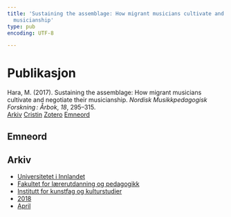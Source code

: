 ```yaml
---
title: 'Sustaining the assemblage: How migrant musicians cultivate and negotiate their
  musicianship'
type: pub
encoding: UTF-8

---
```

<h1>Publikasjon</h1>
<article id="csl-bib-container-F33T5KU7" class="csl-bib-container">
  <div class="csl-bib-body"> <div class="csl-entry">Hara, M. (2017). Sustaining the assemblage: How migrant musicians cultivate and negotiate their musicianship. <i>Nordisk Musikkpedagogisk Forskning : Årbok</i>, <i>18</i>, 295–315.</div> </div>
  <div class="csl-bib-buttons">
    <a href="#taxonomy-article-F33T5KU7" alt="archive" class="csl-bib-button">Arkiv</a>
    <a href="https://app.cristin.no/results/show.jsf?id=1577675" alt="Cristin" class="csl-bib-button">Cristin</a>
    <a href="http://zotero.org/groups/5881554/items/F33T5KU7" alt="Zotero" class="csl-bib-button">Zotero</a>
    <a href="#keywords-article-F33T5KU7" alt="keywords" class="csl-bib-button">Emneord</a>
  </div>
  <div id="csl-bib-meta-container-F33T5KU7"></div>
</article>
<div id="csl-bib-meta-F33T5KU7" class="csl-bib-meta">
  <article id="keywords-article-F33T5KU7" class="keywords-article">
    <h1>Emneord</h1>
    
  </article>
  <article id="taxonomy-article-F33T5KU7" class="taxonomy-article">
    <h1>Arkiv</h1>
    <ul>
      <li>
        <a href="/nn/archive/?key=3DCRN523">Universitetet i Innlandet</a>
      </li>
      <li>
        <a href="/nn/archive/?key=WYNZA47F">Fakultet for lærerutdanning og pedagogikk</a>
      </li>
      <li>
        <a href="/nn/archive/?key=VBB2T4VJ">Institutt for kunstfag og kulturstudier</a>
      </li>
      <li>
        <a href="/nn/archive/?key=83ZSF7H3">2018</a>
      </li>
      <li>
        <a href="/nn/archive/?key=CTTRH9J6">April</a>
      </li>
    </ul>
  </article>
</div>

